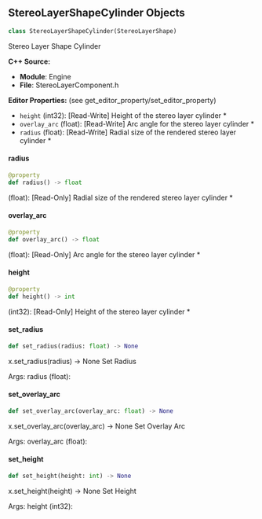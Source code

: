 ## StereoLayerShapeCylinder Objects

```python
class StereoLayerShapeCylinder(StereoLayerShape)
```

Stereo Layer Shape Cylinder

**C++ Source:**

- **Module**: Engine
- **File**: StereoLayerComponent.h

**Editor Properties:** (see get_editor_property/set_editor_property)

- ``height`` (int32):  [Read-Write] Height of the stereo layer cylinder *
- ``overlay_arc`` (float):  [Read-Write] Arc angle for the stereo layer cylinder *
- ``radius`` (float):  [Read-Write] Radial size of the rendered stereo layer cylinder *

<a id="unreal.StereoLayerShapeCylinder.radius"></a>

#### radius

```python
@property
def radius() -> float
```

(float):  [Read-Only] Radial size of the rendered stereo layer cylinder *

<a id="unreal.StereoLayerShapeCylinder.overlay_arc"></a>

#### overlay_arc

```python
@property
def overlay_arc() -> float
```

(float):  [Read-Only] Arc angle for the stereo layer cylinder *

<a id="unreal.StereoLayerShapeCylinder.height"></a>

#### height

```python
@property
def height() -> int
```

(int32):  [Read-Only] Height of the stereo layer cylinder *

<a id="unreal.StereoLayerShapeCylinder.set_radius"></a>

#### set_radius

```python
def set_radius(radius: float) -> None
```

x.set_radius(radius) -> None
Set Radius

Args:
    radius (float):

<a id="unreal.StereoLayerShapeCylinder.set_overlay_arc"></a>

#### set_overlay_arc

```python
def set_overlay_arc(overlay_arc: float) -> None
```

x.set_overlay_arc(overlay_arc) -> None
Set Overlay Arc

Args:
    overlay_arc (float):

<a id="unreal.StereoLayerShapeCylinder.set_height"></a>

#### set_height

```python
def set_height(height: int) -> None
```

x.set_height(height) -> None
Set Height

Args:
    height (int32):

<a id="unreal.StereoLayerShapeCubemap"></a>